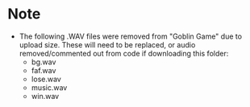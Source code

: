 # Note

- The following .WAV files were removed from "Goblin Game" due to upload size. These will need to be replaced, or audio removed/commented out from code if downloading this folder:
  - bg.wav
  - faf.wav
  - lose.wav
  - music.wav
  - win.wav
